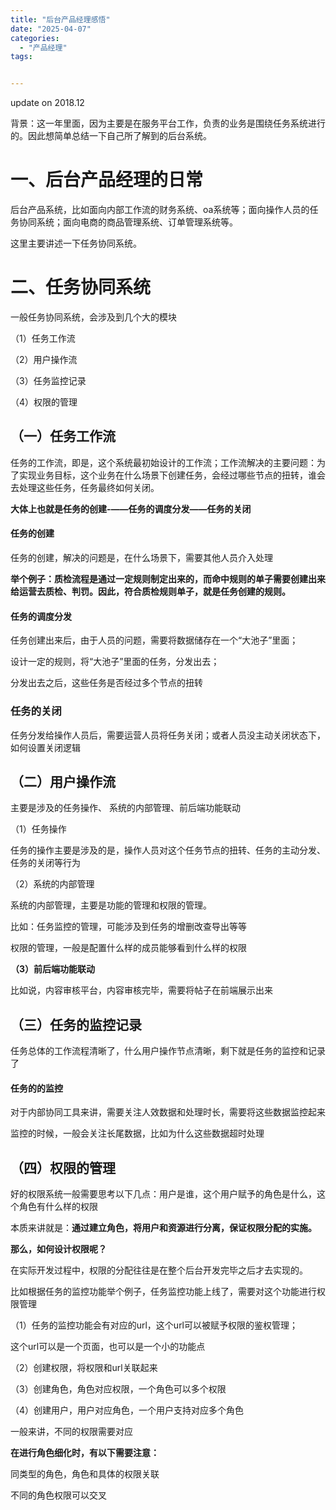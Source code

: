 ```yaml
---
title: "后台产品经理感悟"
date: "2025-04-07"
categories: 
  - "产品经理"
tags:


---
```


update on 2018.12

背景：这一年里面，因为主要是在服务平台工作，负责的业务是围绕任务系统进行的。因此想简单总结一下自己所了解到的后台系统。

# 一、后台产品经理的日常
后台产品系统，比如面向内部工作流的财务系统、oa系统等；面向操作人员的任务协同系统；面向电商的商品管理系统、订单管理系统等。

这里主要讲述一下任务协同系统。

# 二、任务协同系统
一般任务协同系统，会涉及到几个大的模块

（1）任务工作流

（2）用户操作流

（3）任务监控记录

（4）权限的管理

## （一）任务工作流
任务的工作流，即是，这个系统最初始设计的工作流；工作流解决的主要问题：为了实现业务目标，这个业务在什么场景下创建任务，会经过哪些节点的扭转，谁会去处理这些任务，任务最终如何关闭。

**大体上也就是任务的创建-——任务的调度分发——任务的关闭**

#### 任务的创建
任务的创建，解决的问题是，在什么场景下，需要其他人员介入处理

**举个例子：质检流程是通过一定规则制定出来的，而命中规则的单子需要创建出来给运营去质检、判罚。因此，符合质检规则单子，就是任务创建的规则。**

#### 任务的调度分发
任务创建出来后，由于人员的问题，需要将数据储存在一个“大池子”里面；

设计一定的规则，将“大池子”里面的任务，分发出去； 

分发出去之后，这些任务是否经过多个节点的扭转

### 任务的关闭
任务分发给操作人员后，需要运营人员将任务关闭；或者人员没主动关闭状态下，如何设置关闭逻辑

## （二）用户操作流
主要是涉及的任务操作、 系统的内部管理、前后端功能联动

（1）任务操作

任务的操作主要是涉及的是，操作人员对这个任务节点的扭转、任务的主动分发、任务的关闭等行为

（2）系统的内部管理

系统的内部管理，主要是功能的管理和权限的管理。

比如：任务监控的管理，可能涉及到任务的增删改查导出等等

权限的管理，一般是配置什么样的成员能够看到什么样的权限

**（3）前后端功能联动**

比如说，内容审核平台，内容审核完毕，需要将帖子在前端展示出来

## （三）任务的监控记录
任务总体的工作流程清晰了，什么用户操作节点清晰，剩下就是任务的监控和记录了

#### 任务的的监控
对于内部协同工具来讲，需要关注人效数据和处理时长，需要将这些数据监控起来

监控的时候，一般会关注长尾数据，比如为什么这些数据超时处理

## （四）权限的管理
好的权限系统一般需要思考以下几点：用户是谁，这个用户赋予的角色是什么，这个角色有什么样的权限

本质来讲就是：**通过建立角色，将用户和资源进行分离，保证权限分配的实施。**

**那么，如何设计权限呢？**

在实际开发过程中，权限的分配往往是在整个后台开发完毕之后才去实现的。

比如根据任务的监控功能举个例子，任务监控功能上线了，需要对这个功能进行权限管理

（1）任务的监控功能会有对应的url，这个url可以被赋予权限的鉴权管理；

这个url可以是一个页面，也可以是一个小的功能点

（2）创建权限，将权限和url关联起来

（3）创建角色，角色对应权限，一个角色可以多个权限

（4）创建用户，用户对应角色，一个用户支持对应多个角色

一般来讲，不同的权限需要对应

**在进行角色细化时，有以下需要注意：**

同类型的角色，角色和具体的权限关联

不同的角色权限可以交叉